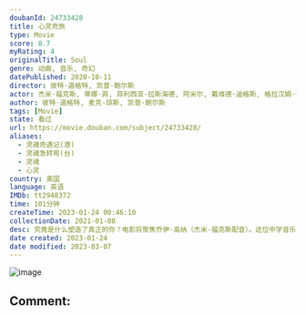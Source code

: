 ```yaml
---
doubanId: 24733428
title: 心灵奇旅
type: Movie
score: 8.7
myRating: 4
originalTitle: Soul
genre: 动画, 音乐, 奇幻
datePublished: 2020-10-11
director: 彼特·道格特, 凯普·鲍尔斯
actor: 杰米·福克斯, 蒂娜·菲, 菲利西亚·拉斯海德, 阿米尔, 戴维德·迪格斯, 格拉汉姆·诺顿, 瑞切尔·豪斯, 艾莉丝·布拉加, 理查德·艾欧阿德, 唐尼尔·罗林斯, 安吉拉·贝塞特, 马戈·霍尔, 罗德莎·琼斯, 韦斯·斯塔迪, 沙基纳·贾弗里, 福琼·费姆斯特, 卡鲁姆·格兰特, 泽诺比娅·谢罗夫, 朱恩·斯奎布, 凯茜·卡瓦蒂妮, 罗纳尔多·德尔·卡门, 埃利萨皮·艾萨克, 杰森·佩斯, 科拉·尚波米耶, 约翰·拉岑贝格, 珍妮·提拉多
author: 彼特·道格特, 麦克·琼斯, 凯普·鲍尔斯
tags: [Movie]
state: 看过
url: https://movie.douban.com/subject/24733428/
aliases:
  - 灵魂奇遇记(港)
  - 灵魂急转弯(台)
  - 灵魂
  - 心灵
country: 美国
language: 英语
IMDb: tt2948372
time: 101分钟
createTime: 2023-01-24 00:46:10
collectionDate: 2021-01-08
desc: 究竟是什么塑造了真正的你？电影将聚焦乔伊·高纳（杰米·福克斯配音）。这位中学音乐老师获得了梦寐以求的机会——在纽约最好的爵士俱乐部演奏。但一个小失误把他从纽约的街道带到了一个奇幻的地方“生之来处”（t...
date created: 2023-01-24
date modified: 2023-03-07
---
```


![image](p2626308994.jpg)

Comment:
---
